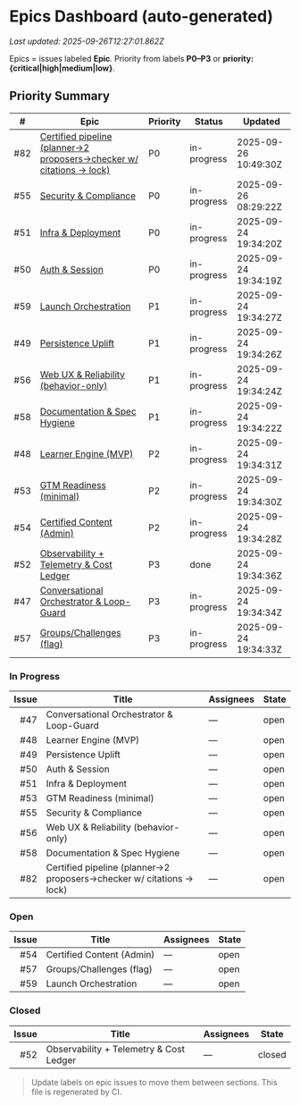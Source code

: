 # Epics Dashboard (auto-generated)

_Last updated: 2025-09-26T12:27:01.862Z_

Epics = issues labeled **Epic**. Priority from labels **P0–P3** or **priority:{critical|high|medium|low}**.

## Priority Summary

| # | Epic | Priority | Status | Updated |
|---|------|----------|--------|---------|
| #82 | [Certified pipeline (planner→2 proposers→checker w/ citations → lock)](https://github.com/robnreb1/cerply/issues/82) | P0 | in-progress | 2025-09-26 10:49:30Z |
| #55 | [Security & Compliance](https://github.com/robnreb1/cerply/issues/55) | P0 | in-progress | 2025-09-26 08:29:22Z |
| #51 | [Infra & Deployment](https://github.com/robnreb1/cerply/issues/51) | P0 | in-progress | 2025-09-24 19:34:20Z |
| #50 | [Auth & Session](https://github.com/robnreb1/cerply/issues/50) | P0 | in-progress | 2025-09-24 19:34:19Z |
| #59 | [Launch Orchestration](https://github.com/robnreb1/cerply/issues/59) | P1 | in-progress | 2025-09-24 19:34:27Z |
| #49 | [Persistence Uplift](https://github.com/robnreb1/cerply/issues/49) | P1 | in-progress | 2025-09-24 19:34:26Z |
| #56 | [Web UX & Reliability (behavior-only)](https://github.com/robnreb1/cerply/issues/56) | P1 | in-progress | 2025-09-24 19:34:24Z |
| #58 | [Documentation & Spec Hygiene](https://github.com/robnreb1/cerply/issues/58) | P1 | in-progress | 2025-09-24 19:34:22Z |
| #48 | [Learner Engine (MVP)](https://github.com/robnreb1/cerply/issues/48) | P2 | in-progress | 2025-09-24 19:34:31Z |
| #53 | [GTM Readiness (minimal)](https://github.com/robnreb1/cerply/issues/53) | P2 | in-progress | 2025-09-24 19:34:30Z |
| #54 | [Certified Content (Admin)](https://github.com/robnreb1/cerply/issues/54) | P2 | in-progress | 2025-09-24 19:34:28Z |
| #52 | [Observability + Telemetry & Cost Ledger](https://github.com/robnreb1/cerply/issues/52) | P3 | done | 2025-09-24 19:34:36Z |
| #47 | [Conversational Orchestrator & Loop-Guard](https://github.com/robnreb1/cerply/issues/47) | P3 | in-progress | 2025-09-24 19:34:34Z |
| #57 | [Groups/Challenges (flag)](https://github.com/robnreb1/cerply/issues/57) | P3 | in-progress | 2025-09-24 19:34:33Z |

### In Progress

| Issue | Title | Assignees | State |
|---:|---|---|---|
| #47 | Conversational Orchestrator & Loop-Guard | — | open |
| #48 | Learner Engine (MVP) | — | open |
| #49 | Persistence Uplift | — | open |
| #50 | Auth & Session | — | open |
| #51 | Infra & Deployment | — | open |
| #53 | GTM Readiness (minimal) | — | open |
| #55 | Security & Compliance | — | open |
| #56 | Web UX & Reliability (behavior-only) | — | open |
| #58 | Documentation & Spec Hygiene | — | open |
| #82 | Certified pipeline (planner→2 proposers→checker w/ citations → lock) | — | open |

### Open

| Issue | Title | Assignees | State |
|---:|---|---|---|
| #54 | Certified Content (Admin) | — | open |
| #57 | Groups/Challenges (flag) | — | open |
| #59 | Launch Orchestration | — | open |

### Closed

| Issue | Title | Assignees | State |
|---:|---|---|---|
| #52 | Observability + Telemetry & Cost Ledger | — | closed |

> Update labels on epic issues to move them between sections. This file is regenerated by CI.
